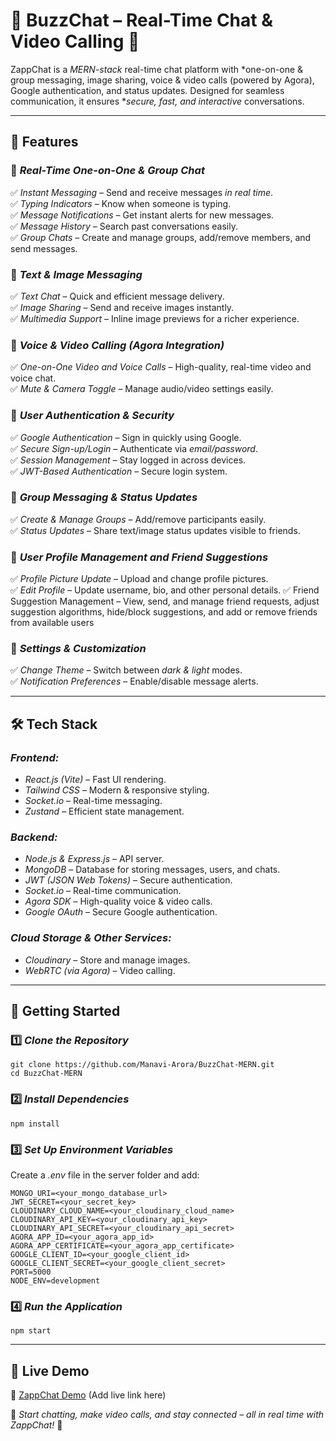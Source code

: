 # 💬 BuzzChat – Real-Time Chat & Video Calling 🚀  

ZappChat is a *MERN-stack* real-time chat platform with *one-on-one & group messaging, image sharing, voice & video calls (powered by Agora), Google authentication, and status updates. Designed for seamless communication, it ensures **secure, fast, and interactive* conversations.  

---

## 🌟 Features  

### 🔹 *Real-Time One-on-One & Group Chat*  
✅ *Instant Messaging* – Send and receive messages *in real time*.  
✅ *Typing Indicators* – Know when someone is typing.  
✅ *Message Notifications* – Get instant alerts for new messages.  
✅ *Message History* – Search past conversations easily.  
✅ *Group Chats* – Create and manage groups, add/remove members, and send messages.  

### 🔹 *Text & Image Messaging*  
✅ *Text Chat* – Quick and efficient message delivery.  
✅ *Image Sharing* – Send and receive images instantly.  
✅ *Multimedia Support* – Inline image previews for a richer experience.  

### 🔹 *Voice & Video Calling (Agora Integration)*  
✅ *One-on-One Video and Voice Calls* – High-quality, real-time video and voice chat.  
✅ *Mute & Camera Toggle* – Manage audio/video settings easily.  

### 🔹 *User Authentication & Security*  
✅ *Google Authentication* – Sign in quickly using Google.  
✅ *Secure Sign-up/Login* – Authenticate via *email/password*.  
✅ *Session Management* – Stay logged in across devices.  
✅ *JWT-Based Authentication* – Secure login system.  

### 🔹 *Group Messaging & Status Updates*  
✅ *Create & Manage Groups* – Add/remove participants easily.  
✅ *Status Updates* – Share text/image status updates visible to friends.  

### 🔹 *User Profile Management and Friend Suggestions*  
✅ *Profile Picture Update* – Upload and change profile pictures.  
✅ *Edit Profile* – Update username, bio, and other personal details.
✅ Friend Suggestion Management – View, send, and manage friend requests, adjust suggestion algorithms, hide/block suggestions, and add or remove friends from available users

### 🔹 *Settings & Customization*  
✅ *Change Theme* – Switch between *dark & light* modes.  
✅ *Notification Preferences* – Enable/disable message alerts.  

---

## 🛠 Tech Stack  

### *Frontend:*  
- *React.js (Vite)* – Fast UI rendering.  
- *Tailwind CSS* – Modern & responsive styling.  
- *Socket.io* – Real-time messaging.  
- *Zustand* – Efficient state management.  

### *Backend:*  
- *Node.js & Express.js* – API server.  
- *MongoDB* – Database for storing messages, users, and chats.  
- *JWT (JSON Web Tokens)* – Secure authentication.  
- *Socket.io* – Real-time communication.  
- *Agora SDK* – High-quality voice & video calls.  
- *Google OAuth* – Secure Google authentication.  

### *Cloud Storage & Other Services:*  
- *Cloudinary* – Store and manage images.  
- *WebRTC (via Agora)* – Video calling.  

---

## 🚀 Getting Started  

### 1️⃣ *Clone the Repository*  
```
git clone https://github.com/Manavi-Arora/BuzzChat-MERN.git
cd BuzzChat-MERN
```


### 2️⃣ *Install Dependencies*  
```
npm install
```


### 3️⃣ *Set Up Environment Variables*  
Create a *.env* file in the server folder and add:  
```
MONGO_URI=<your_mongo_database_url>
JWT_SECRET=<your_secret_key>
CLOUDINARY_CLOUD_NAME=<your_cloudinary_cloud_name>
CLOUDINARY_API_KEY=<your_cloudinary_api_key>
CLOUDINARY_API_SECRET=<your_cloudinary_api_secret>
AGORA_APP_ID=<your_agora_app_id>
AGORA_APP_CERTIFICATE=<your_agora_app_certificate>
GOOGLE_CLIENT_ID=<your_google_client_id>
GOOGLE_CLIENT_SECRET=<your_google_client_secret>
PORT=5000
NODE_ENV=development
```


### 4️⃣ *Run the Application*  
```
npm start
```


---

## 🎥 Live Demo  
🔗 [ZappChat Demo](#) (Add live link here)  

💬 *Start chatting, make video calls, and stay connected – all in real time with ZappChat!* 🚀
